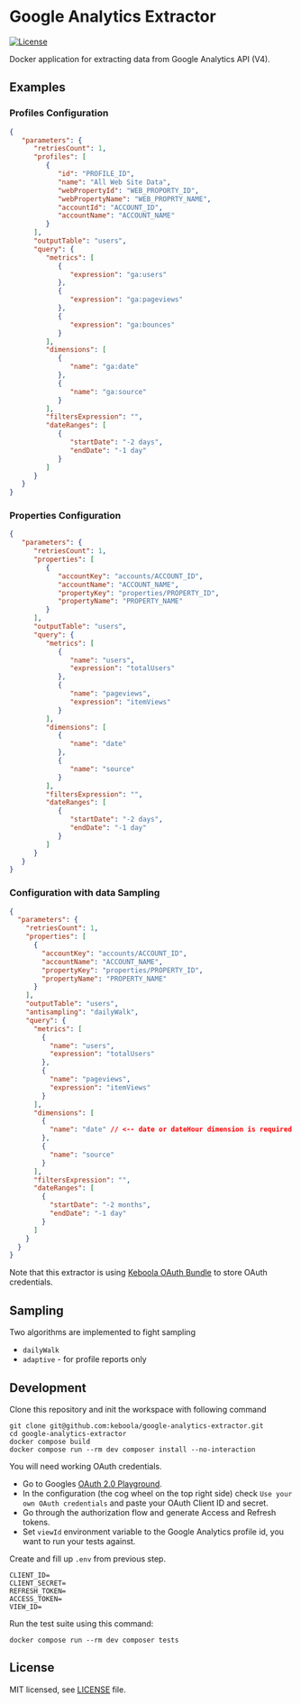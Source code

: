 # Google Analytics Extractor

[![License](https://img.shields.io/badge/license-MIT-blue.svg)](https://github.com/keboola/google-analytics-extractor/blob/master/LICENSE.md)

Docker application for extracting data from Google Analytics API (V4).

## Examples

### Profiles Configuration
```json
{
   "parameters": {
      "retriesCount": 1,
      "profiles": [
         {
            "id": "PROFILE_ID",
            "name": "All Web Site Data",
            "webPropertyId": "WEB_PROPORTY_ID",
            "webPropertyName": "WEB_PROPRTY_NAME",
            "accountId": "ACCOUNT_ID",
            "accountName": "ACCOUNT_NAME"
         }
      ],
      "outputTable": "users",
      "query": {
         "metrics": [
            {
               "expression": "ga:users"
            },
            {
               "expression": "ga:pageviews"
            },
            {
               "expression": "ga:bounces"
            }
         ],
         "dimensions": [
            {
               "name": "ga:date"
            },
            {
               "name": "ga:source"
            }
         ],
         "filtersExpression": "",
         "dateRanges": [
            {
               "startDate": "-2 days",
               "endDate": "-1 day"
            }
         ]
      }
   }
}
```

### Properties Configuration
```json
{
   "parameters": {
      "retriesCount": 1,
      "properties": [
         {
            "accountKey": "accounts/ACCOUNT_ID",
            "accountName": "ACCOUNT_NAME",
            "propertyKey": "properties/PROPERTY_ID",
            "propertyName": "PROPERTY_NAME"
         }
      ],
      "outputTable": "users",
      "query": {
         "metrics": [
            {
               "name": "users",
               "expression": "totalUsers"
            },
            {
               "name": "pageviews",
               "expression": "itemViews"
            }
         ],
         "dimensions": [
            {
               "name": "date"
            },
            {
               "name": "source"
            }
         ],
         "filtersExpression": "",
         "dateRanges": [
            {
               "startDate": "-2 days",
               "endDate": "-1 day"
            }
         ]
      }
   }
}
```

### Configuration with data Sampling
```json
{
  "parameters": {
    "retriesCount": 1,
    "properties": [
      {
        "accountKey": "accounts/ACCOUNT_ID",
        "accountName": "ACCOUNT_NAME",
        "propertyKey": "properties/PROPERTY_ID",
        "propertyName": "PROPERTY_NAME"
      }
    ],
    "outputTable": "users",
    "antisampling": "dailyWalk",
    "query": {
      "metrics": [
        {
          "name": "users",
          "expression": "totalUsers"
        },
        {
          "name": "pageviews",
          "expression": "itemViews"
        }
      ],
      "dimensions": [
        {
          "name": "date" // <-- date or dateHour dimension is required
        },
        {
          "name": "source"
        }
      ],
      "filtersExpression": "",
      "dateRanges": [
        {
          "startDate": "-2 months",
          "endDate": "-1 day"
        }
      ]
    }
  }
}
```

Note that this extractor is using [Keboola OAuth Bundle](https://github.com/keboola/oauth-v2-bundle) to store OAuth credentials.
 
## Sampling

Two algorithms are implemented to fight sampling 
- `dailyWalk`
- `adaptive` - for profile reports only

## Development
Clone this repository and init the workspace with following command

```
git clone git@github.com:keboola/google-analytics-extractor.git
cd google-analytics-extractor
docker compose build
docker compose run --rm dev composer install --no-interaction
```

You will need working OAuth credentials.
- Go to Googles [OAuth 2.0 Playground](https://developers.google.com/oauthplayground).
- In the configuration (the cog wheel on the top right side) check `Use your own OAuth credentials` and paste your OAuth Client ID and secret.
- Go through the authorization flow and generate Access and Refresh tokens.
- Set `viewId` environment variable to the Google Analytics profile id, you want to run your tests against.

Create and fill up `.env` from previous step.

```
CLIENT_ID=
CLIENT_SECRET=
REFRESH_TOKEN=
ACCESS_TOKEN=
VIEW_ID=
```

Run the test suite using this command:

```
docker compose run --rm dev composer tests
```




## License

MIT licensed, see [LICENSE](./LICENSE) file.
